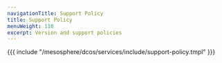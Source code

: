```yaml
---
navigationTitle: Support Policy
title: Support Policy
menuWeight: 110
excerpt: Version and support policies
---
```


{{{ include "/mesosphere/dcos/services/include/support-policy.tmpl" }}}
